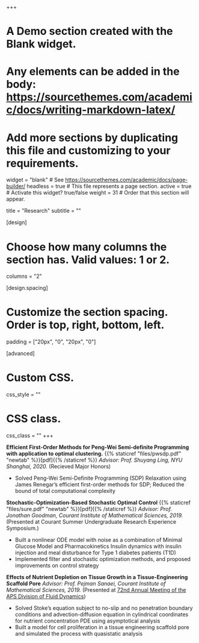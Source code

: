 +++
# A Demo section created with the Blank widget.
# Any elements can be added in the body: https://sourcethemes.com/academic/docs/writing-markdown-latex/
# Add more sections by duplicating this file and customizing to your requirements.

widget = "blank"  # See https://sourcethemes.com/academic/docs/page-builder/
headless = true  # This file represents a page section.
active = true  # Activate this widget? true/false
weight = 31  # Order that this section will appear.

title = "Research"
subtitle = ""

[design]
  # Choose how many columns the section has. Valid values: 1 or 2.
  columns = "2"

[design.spacing]
  # Customize the section spacing. Order is top, right, bottom, left.
  padding = ["20px", "0", "20px", "0"]

[advanced]
 # Custom CSS. 
 css_style = ""
 
 # CSS class.
 css_class = ""
+++

**Efficient First-Order Methods for Peng-Wei Semi-definite Programming with application to optimal clustering.** {{% staticref "files/pwsdp.pdf" "newtab" %}}[pdf]{{% /staticref %}} _Advisor: Prof. Shuyang Ling, NYU Shanghai, 2020._ (Recieved Major Honors)
- Solved Peng-Wei Semi-Definite Programming (SDP) Relaxation using James Renegar’s efficient first-order methods for SDP; Reduced the bound of total computational complexity 

**Stochastic-Optimization-Based Stochastic Optimal Control** {{% staticref "files/sure.pdf" "newtab" %}}[pdf]{{% /staticref %}} _Advisor: Prof. Jonathan Goodman, Courant Institute of Mathematical Sciences, 2019._ (Presented at Courant Summer Undergraduate Research Experience Symposium.)
- Built a nonlinear ODE model with noise as a combination of Minimal Glucose Model and Pharmacokinetics
Insulin dynamics with insulin injection and meal disturbance for Type 1 diabetes patients (T1D)
- Implemented filter and stochastic optimization methods, and proposed improvements on control strategy
 
 **Effects of Nutrient Depletion on Tissue Growth in a Tissue-Engineering Scaffold Pore**  _Advisor: Prof. Pejman Sanaei, Courant Institute of Mathematical Sciences, 2019._ (Presented at [72nd Annual Meeting of the APS Division of Fluid Dynamics](http://meetings.aps.org/Meeting/DFD19/Session/B32.3))
 - Solved Stoke’s equation subject to no-slip and no penetration boundary conditions and advection-diffusion
 equation in cylindrical coordinates for nutrient concentration PDE using asymptotical analysis
 - Built a model for cell proliferation in a tissue engineering scaffold pore and simulated the process with quasistatic analysis
